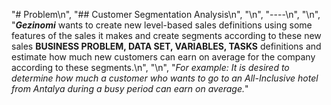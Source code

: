 "# Problem\n",
    "## Customer Segmentation Analysis\n",
    "\n",
    "----\n",
    "\n",
    "***Gezinomi*** wants to create new level-based sales definitions using some features of the sales it makes and create segments according to these new sales **BUSINESS PROBLEM, DATA SET, VARIABLES, TASKS** definitions and estimate how much new customers can earn on average for the company according to these segments.\n",
    "\n",
    "*For example: It is desired to determine how much a customer who wants to go to an All-Inclusive hotel from Antalya during a busy period can earn on average.*"